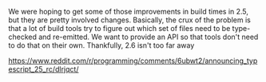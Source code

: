 We were hoping to get some of those improvements in build times in 2.5, but they are pretty involved changes. Basically, the crux of the problem is that a lot of build tools try to figure out which set of files need to be type-checked and re-emitted. We want to provide an API so that tools don't need to do that on their own. Thankfully, 2.6 isn't too far away

https://www.reddit.com/r/programming/comments/6ubwt2/announcing_typescript_25_rc/dlrjqct/
